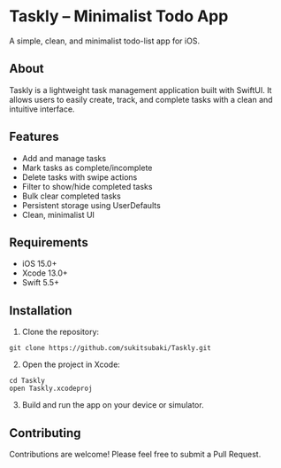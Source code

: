 # Taskly – Minimalist Todo App

A simple, clean, and minimalist todo-list app for iOS.

## About

Taskly is a lightweight task management application built with SwiftUI. It allows users to easily create, track, and complete tasks with a clean and intuitive interface.

## Features

- Add and manage tasks
- Mark tasks as complete/incomplete
- Delete tasks with swipe actions
- Filter to show/hide completed tasks
- Bulk clear completed tasks
- Persistent storage using UserDefaults
- Clean, minimalist UI

## Requirements

- iOS 15.0+
- Xcode 13.0+
- Swift 5.5+

## Installation

1. Clone the repository:
```
git clone https://github.com/sukitsubaki/Taskly.git
```

2. Open the project in Xcode:
```
cd Taskly
open Taskly.xcodeproj
```

3. Build and run the app on your device or simulator.

## Contributing

Contributions are welcome! Please feel free to submit a Pull Request.